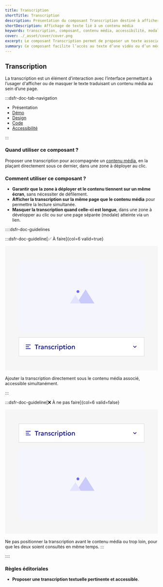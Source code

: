 ```yaml
---
title: Transcription
shortTitle: Transcription
description: Présentation du composant Transcription destiné à afficher un texte associé à un contenu média dans une interface.
shortDescription: Affichage de texte lié à un contenu média
keywords: transcription, composant, contenu média, accessibilité, modale, accordéon, design système, DSFR
cover: ./_asset/cover/cover.png
excerpt: Le composant Transcription permet de proposer un texte associé à un contenu média, à afficher ou masquer dans une interface, sous forme d’accordéon ou de modale.
summary: Ce composant facilite l’accès au texte d’une vidéo ou d’un média pour les usagers qui en ont besoin, en l’affichant sur la même page dans une zone repliable ou via une modale. Il est conçu pour garantir une lecture simultanée fluide et accessible, avec une structure claire et des règles d’intégration strictes.
---
```


## Transcription

La transcription est un élément d’interaction avec l’interface permettant à l’usager d'afficher ou de masquer le texte traduisant un contenu média au sein d’une page.

:::dsfr-doc-tab-navigation

- Présentation
- [Démo](./demo/index.md)
- [Design](./design/index.md)
- [Code](./code/index.md)
- [Accessibilité](./accessibility/index.md)

:::

### Quand utiliser ce composant ?

Proposer une transcription pour accompagnée un [contenu média](../../../content/_part/doc/index.md), en la plaçant directement sous ce dernier, dans une zone à déployer au clic.

### Comment utiliser ce composant ?

- **Garantir que la zone à déployer et le contenu tiennent sur un même écran**, sans nécessiter de défilement.
- **Afficher la transcription sur la même page que le contenu média** pour permettre la lecture simultanée.
- **Masquer la transcription quand celle-ci est longue**, dans une zone à développer au clic ou sur une page séparée (modale) atteinte via un lien.

::::dsfr-doc-guidelines

:::dsfr-doc-guideline[✅ À faire]{col=6 valid=true}

![À faire](./_asset/use/do-1.png)

Ajouter la transcription directement sous le contenu média associé, accessible simultanément.

:::

:::dsfr-doc-guideline[❌ À ne pas faire]{col=6 valid=false}

![À ne pas faire](./_asset/use/dont-1.png)

Ne pas positionner la transcription avant le contenu média ou trop loin, pour que les deux soient consultés en même temps.
:::

::::

### Règles éditoriales

- **Proposer une transcription textuelle pertinente et accessible**.
